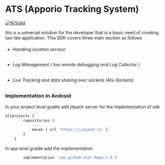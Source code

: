 # ATS (Apporio Tracking System)

[![N|Solid](https://cldup.com/dTxpPi9lDf.thumb.png)](https://nodesource.com/products/nsolid)

Ats is a universal solution for the developer that is a basic need of creating taxi like application. This SDK covers three main section as follows

  - ###### Handling location service
  - ###### Log Management ( live remote debugging and Log Collector  )
  - ###### Live Tracking and data sharing over sockets (Ats-Sockets)      
  
 


### Implementation in Android
In your project level gradle add jitpack server for the implementation of sdk 
```sh
allprojects {
		repositories {
			...
			maven { url 'https://jitpack.io' }
		}
	}
```

In app level gradle add the implementation 
```sh
		implementation 'com.github.User:Repo:1.0.5'
```
